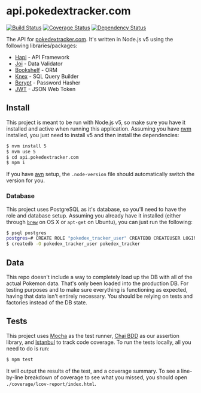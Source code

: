 # api.pokedextracker.com

[![Build Status](https://travis-ci.org/pokedextracker/api.pokedextracker.com.svg)](https://travis-ci.org/pokedextracker/api.pokedextracker.com)
[![Coverage Status](https://coveralls.io/repos/pokedextracker/api.pokedextracker.com/badge.svg?branch=master&service=github)](https://coveralls.io/github/pokedextracker/api.pokedextracker.com?branch=master)
[![Dependency Status](https://david-dm.org/pokedextracker/api.pokedextracker.com.svg)](https://david-dm.org/pokedextracker/api.pokedextracker.com)

The API for [pokedextracker.com](http://pokedextracker.com). It's written in Node.js v5 using the following libraries/packages:

* [Hapi](http://hapijs.com/) - API Framework
* [Joi](https://github.com/hapijs/joi) - Data Validator
* [Bookshelf](http://bookshelfjs.org/) - ORM
* [Knex](http://knexjs.org/) - SQL Query Builder
* [Bcrypt](https://github.com/ncb000gt/node.bcrypt.js/) - Password Hasher
* [JWT](https://jwt.io/) - JSON Web Token

## Install

This project is meant to be run with Node.js v5, so make sure you have it installed and active when running this application. Assuming you have [nvm](https://github.com/creationix/nvm) installed, you just need to install v5 and then install the dependencies:

```bash
$ nvm install 5
$ nvm use 5
$ cd api.pokedextracker.com
$ npm i
```

If you have [avn](https://github.com/wbyoung/avn) setup, the `.node-version` file should automatically switch the version for you.

### Database

This project uses PostgreSQL as it's database, so you'll need to have the role and database setup. Assuming you already have it installed (either through [`brew`](http://brew.sh/) on OS X or `apt-get` on Ubuntu), you can just run the following:

```bash
$ psql postgres
postgres=# CREATE ROLE "pokedex_tracker_user" CREATEDB CREATEUSER LOGIN;
$ createdb -O pokedex_tracker_user pokedex_tracker
```

## Data

This repo doesn't include a way to completely load up the DB with all of the actual Pokemon data. That's only been loaded into the production DB. For testing purposes and to make sure everything is functioning as expected, having that data isn't entirely necessary. You should be relying on tests and factories instead of the DB state.

## Tests

This project uses [Mocha](https://mochajs.org/) as the test runner, [Chai BDD](http://chaijs.com/api/bdd/) as our assertion library, and [Istanbul](https://github.com/gotwarlost/istanbul) to track code coverage. To run the tests locally, all you need to do is run:

```bash
$ npm test
```

It will output the results of the test, and a coverage summary. To see a line-by-line breakdown of coverage to see what you missed, you should open `./coverage/lcov-report/index.html`.
